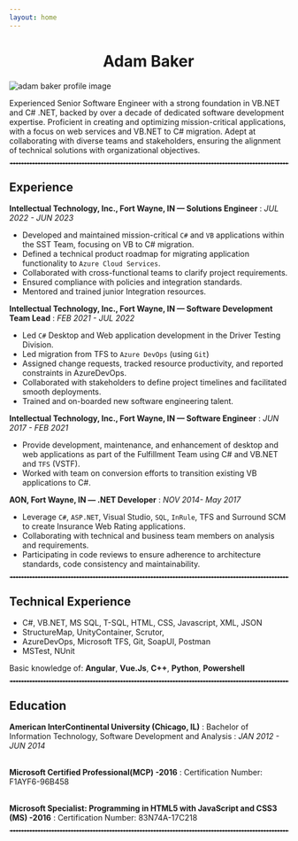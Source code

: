 ```yaml
---
layout: home
---
```


<h1 style="text-align:center">Adam Baker</h1>

<img id="profile-image" src="/WebPortfolio/assets/images/user.png" alt="adam baker profile image" style="display: block; margin-left: auto; margin-right: auto;"/>

Experienced Senior Software Engineer with a strong foundation in VB.NET and C# .NET, backed by over a decade of dedicated software development expertise. Proficient in creating and optimizing mission-critical applications, with a focus on web services and VB.NET to C# migration. Adept at collaborating with diverse teams and stakeholders, ensuring the alignment of technical solutions with organizational objectives.

<hr width="100%" style="border: 1px dashed #C0C0C0" >

Experience
----------

**Intellectual Technology, Inc., Fort Wayne, IN — Solutions Engineer**
:  _JUL 2022 - JUN 2023_

- Developed and maintained mission-critical `C#` and `VB` applications within the SST Team, focusing on VB to C# migration.
- Defined a technical product roadmap for migrating application functionality to `Azure Cloud Services`.
- Collaborated with cross-functional teams to clarify project requirements.
- Ensured compliance with policies and integration standards.
- Mentored and trained junior Integration resources.

**Intellectual Technology, Inc., Fort Wayne, IN — Software Development Team Lead**
:  _FEB 2021 - JUL 2022_

- Led `C#` Desktop and Web application development in the Driver Testing Division.
- Led migration from TFS to `Azure DevOps` (using `Git`)
- Assigned change requests, tracked resource productivity, and reported constraints in AzureDevOps.
- Collaborated with stakeholders to define project timelines and facilitated smooth deployments.
- Trained and on-boarded new software engineering talent.

**Intellectual Technology, Inc., Fort Wayne, IN — Software Engineer**
:  _JUN 2017 - FEB 2021_

- Provide development, maintenance, and enhancement of desktop and web applications as part of the Fulfillment Team using C# and VB.NET and `TFS` (VSTF).
- Worked with team on conversion efforts to transition existing VB applications to C#.

**AON, Fort Wayne, IN — .NET Developer**
:  _NOV 2014- May 2017_

- Leverage `C#`, `ASP.NET`, Visual Studio, `SQL`, `InRule`, TFS and Surround SCM to create Insurance Web Rating applications.
- Collaborating with technical and business team members on analysis
and requirements.
- Participating in code reviews to ensure adherence to architecture standards,
code consistency and maintainability.

<hr width="100%" style="border: 1px dashed #C0C0C0" >

Technical Experience
--------------------

- C#, VB.NET, MS SQL, T-SQL, HTML, CSS, Javascript, XML, JSON
- StructureMap, UnityContainer, Scrutor,
- AzureDevOps, Microsoft TFS, Git, SoapUI, Postman
-  MSTest, NUnit

Basic knowledge of: **Angular**, **Vue.Js**, **C++**, **Python**, **Powershell**

<hr width="100%" style="border: 1px dashed #C0C0C0" >

Education
---------

**American InterContinental University (Chicago, IL)**
:  Bachelor of Information Technology, Software Development and Analysis
:  _JAN 2012 - JUN 2014_
<br/><br/>

**Microsoft Certified Professional(MCP) -2016**
:  Certification Number: F1AYF6-96B458
<br/><br/>

**Microsoft Specialist: Programming in HTML5 with JavaScript and CSS3 (MS) -2016**
:  Certification Number: 83N74A-17C218

<hr width="100%" style="border: 1px dashed #C0C0C0" >